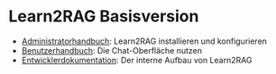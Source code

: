 # Learn2RAG Basisversion

- [Administratorhandbuch](administrator): Learn2RAG installieren und konfigurieren
- [Benutzerhandbuch](user): Die Chat-Oberfläche nutzen
- [Entwicklerdokumentation](../en/developer): Der interne Aufbau von Learn2RAG
